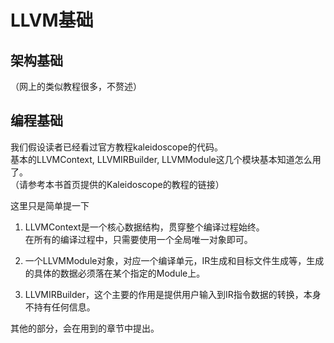 # LLVM基础

## 架构基础

（网上的类似教程很多，不赘述）  


## 编程基础

我们假设读者已经看过官方教程kaleidoscope的代码。  
基本的LLVMContext, LLVMIRBuilder, LLVMModule这几个模块基本知道怎么用了。  
（请参考本书首页提供的Kaleidoscope的教程的链接）  

这里只是简单提一下

1. LLVMContext是一个核心数据结构，贯穿整个编译过程始终。  
   在所有的编译过程中，只需要使用一个全局唯一对象即可。  

2. 一个LLVMModule对象，对应一个编译单元，IR生成和目标文件生成等，生成的具体的数据必须落在某个指定的Module上。  


3. LLVMIRBuilder，这个主要的作用是提供用户输入到IR指令数据的转换，本身不持有任何信息。  

其他的部分，会在用到的章节中提出。  

